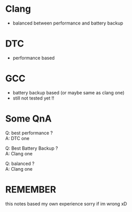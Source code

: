 # Clang
* balanced between performance and battery backup

# DTC
* performance based
# GCC
* battery backup based (or maybe same as clang one)
* still not tested yet !!

# Some QnA
Q: best performance ?<br>
A: DTC one<br>

Q: Best Battery Backup ?<br>
A: Clang one<br>

Q: balanced ?<br>
A: Clang one<br>

# REMEMBER
this notes based my own experience
sorry if im wrong xD